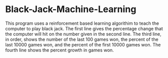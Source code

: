 # Black-Jack-Machine-Learning
This program uses a reinforcement based learning algorithim to teach the computer to play black jack. The first line gives the percentage change that the computer will hit on the number given in the second line. The third line, in order, shows the number of the last 100 games won, the percent of the last 10000 games won, and the percent of the first 10000 games won. The fourth line shows the percent growth in games won.
